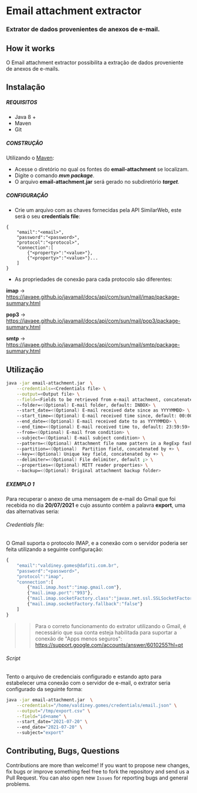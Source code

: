 # Email attachment extractor
### Extrator de dados provenientes de anexos de e-mail.

## How it works

O Email attachment extractor possibilita a extração de dados proveniente de anexos de e-mails.

## Instalação

##### REQUISITOS

- Java 8 +
- Maven
- Git

##### CONSTRUÇÃO

Utilizando o [Maven](https://maven.apache.org/):

- Acesse o diretório no qual os fontes do **email-attachment** se localizam.
- Digite o comando _**mvn package**_.
- O arquivo **email-attachment.jar** será gerado no subdiretório **_target_**.

##### CONFIGURAÇÃO

* Crie um arquivo com as chaves fornecidas pela API SimilarWeb, este será o seu **credentials file**:

```
{
	"email":"<email>",
	"password":"<password>",
	"protocol":"<protocol>",
	"connection":[
		{"<property>":"<value>"},
		{"<property>":"<value>"}...
	]
}
```

* As propriedades de conexão para cada protocolo são diferentes:

**imap** -> https://javaee.github.io/javamail/docs/api/com/sun/mail/imap/package-summary.html

**pop3** -> https://javaee.github.io/javamail/docs/api/com/sun/mail/pop3/package-summary.html

**smtp** -> https://javaee.github.io/javamail/docs/api/com/sun/mail/smtp/package-summary.html

## Utilização

```bash
java -jar email-attachment.jar  \
	--credentials=<Credentials file> \
	--output=<Output file> \
	--field=<Fields to be retrieved from e-mail attachment, concatenated by +> \	
	--folder=<(Optional) E-mail folder, default: INBOX> \	
	--start_date=<(Optional) E-mail received date since as YYYYMMDD> \	
	--start_time=<(Optional) E-mail received time since, default: 00:00:00> \	
	--end_date=<(Optional) E-mail received date to as YYYYMMDD> \	
	--end_time=<(Optional) E-mail received time to, default: 23:59:59> \	
	--from=<(Optional) E-mail from condition> \		
	--subject=<(Optional) E-mail subject condition> \		
	--pattern=<(Optional) Attachment file name pattern in a RegExp fashion, default: .csv|.xls|.xlsx|.avro|.gz|.zip> \	
	--partition=<(Optional)  Partition field, concatenated by +> \	
	--key=<(Optional) Unique key field, concatenated by +> \	
	--delimiter=<(Optional) File delimiter, default ;> \		
	--properties=<(Optional) MITT reader properties> \	
	--backup=<(Optional) Original attachment backup folder> 
```

##### EXEMPLO 1

Para recuperar o anexo de uma mensagem de e-mail do Gmail que foi recebida no dia **20/07/2021** e cujo assunto contém a palavra **export**, uma das alternativas seria: 

###### Credentials file:

O Gmail suporta o protocolo IMAP, e a conexão com o servidor poderia ser feita utilizando a seguinte configuração:

```javascript
{
	"email":"valdiney.gomes@dafiti.com.br",
	"password":"<password>",
	"protocol":"imap",
	"connection":[
		{"mail.imap.host":"imap.gmail.com"},
		{"mail.imap.port":"993"},
		{"mail.imap.socketFactory.class":"javax.net.ssl.SSLSocketFactory"},
		{"mail.imap.socketFactory.fallback":"false"}
	]
}
```

>>Para o correto funcionamento do extrator utilizando o Gmail, é necessário que sua conta esteja habilitada para suportar a conexão de "Apps menos seguros": https://support.google.com/accounts/answer/6010255?hl=pt

###### Script

Tento o arquivo de credenciais configurado e estando apto para estabelecer uma conexão com o servidor de e-mail, o extrator seria configurado da seguinte forma:

```bash
java -jar email-attachment.jar  \
	--credentials="/home/valdiney.gomes/credentials/email.json" \
	--output="/tmp/export.csv" \
	--field="id+name" \	
	--start_date="2021-07-20" \	
	--end_date="2021-07-20" \		
	--subject="export"
```

## Contributing, Bugs, Questions
Contributions are more than welcome! If you want to propose new changes, fix bugs or improve something feel free to fork the repository and send us a Pull Request. You can also open new `Issues` for reporting bugs and general problems.